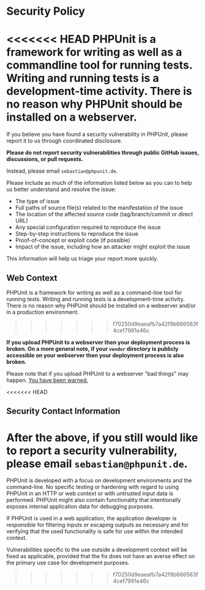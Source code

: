 # Security Policy

<<<<<<< HEAD
PHPUnit is a framework for writing as well as a commandline tool for running tests. Writing and running tests is a development-time activity. There is no reason why PHPUnit should be installed on a webserver.
=======
If you believe you have found a security vulnerability in PHPUnit, please report it to us through coordinated disclosure.

**Please do not report security vulnerabilities through public GitHub issues, discussions, or pull requests.**

Instead, please email `sebastian@phpunit.de`.

Please include as much of the information listed below as you can to help us better understand and resolve the issue:

* The type of issue
* Full paths of source file(s) related to the manifestation of the issue
* The location of the affected source code (tag/branch/commit or direct URL)
* Any special configuration required to reproduce the issue
* Step-by-step instructions to reproduce the issue
* Proof-of-concept or exploit code (if possible)
* Impact of the issue, including how an attacker might exploit the issue

This information will help us triage your report more quickly.

## Web Context

PHPUnit is a framework for writing as well as a command-line tool for running tests. Writing and running tests is a development-time activity. There is no reason why PHPUnit should be installed on a webserver and/or in a production environment.
>>>>>>> f70250d9eaeafb7a42f9b666563f4cef7991e46c

**If you upload PHPUnit to a webserver then your deployment process is broken. On a more general note, if your `vendor` directory is publicly accessible on your webserver then your deployment process is also broken.**

Please note that if you upload PHPUnit to a webserver "bad things" may happen. [You have been warned.](https://thephp.cc/articles/phpunit-a-security-risk)

<<<<<<< HEAD
## Security Contact Information

After the above, if you still would like to report a security vulnerability, please email `sebastian@phpunit.de`.
=======
PHPUnit is developed with a focus on development environments and the command-line. No specific testing or hardening with regard to using PHPUnit in an HTTP or web context or with untrusted input data is performed. PHPUnit might also contain functionality that intentionally exposes internal application data for debugging purposes.

If PHPUnit is used in a web application, the application developer is responsible for filtering inputs or escaping outputs as necessary and for verifying that the used functionality is safe for use within the intended context.

Vulnerabilities specific to the use outside a development context will be fixed as applicable, provided that the fix does not have an averse effect on the primary use case for development purposes.
>>>>>>> f70250d9eaeafb7a42f9b666563f4cef7991e46c
